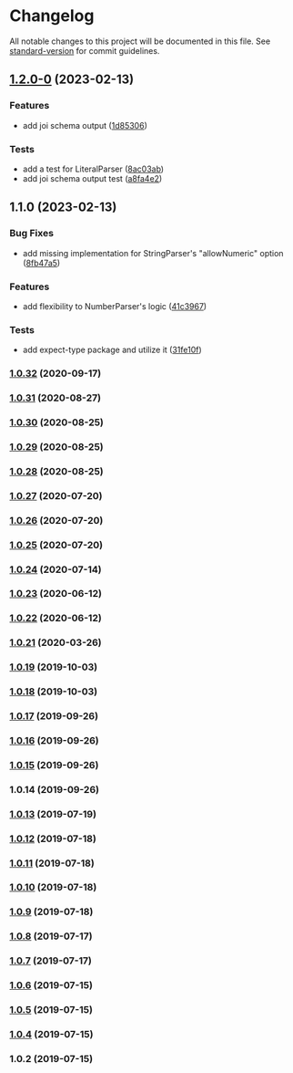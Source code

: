 # Changelog

All notable changes to this project will be documented in this file. See [standard-version](https://github.com/conventional-changelog/standard-version) for commit guidelines.

## [1.2.0-0](https://github.com/semyonf/type-safe-validator/compare/v1.1.0...v1.2.0-0) (2023-02-13)


### Features

* add joi schema output ([1d85306](https://github.com/semyonf/type-safe-validator/commit/1d85306))


### Tests

* add a test for LiteralParser ([8ac03ab](https://github.com/semyonf/type-safe-validator/commit/8ac03ab))
* add joi schema output test ([a8fa4e2](https://github.com/semyonf/type-safe-validator/commit/a8fa4e2))



## 1.1.0 (2023-02-13)


### Bug Fixes

* add missing implementation for StringParser's "allowNumeric" option ([8fb47a5](https://github.com/semyonf/type-safe-validator/commit/8fb47a5))


### Features

* add flexibility to NumberParser's logic ([41c3967](https://github.com/semyonf/type-safe-validator/commit/41c3967))


### Tests

* add expect-type package and utilize it ([31fe10f](https://github.com/semyonf/type-safe-validator/commit/31fe10f))



### [1.0.32](https://github.com/cjdell/type-safe-validator/compare/v1.0.31...v1.0.32) (2020-09-17)



### [1.0.31](https://github.com/cjdell/type-safe-validator/compare/v1.0.30...v1.0.31) (2020-08-27)



### [1.0.30](https://github.com/cjdell/type-safe-validator/compare/v1.0.29...v1.0.30) (2020-08-25)



### [1.0.29](https://github.com/cjdell/type-safe-validator/compare/v1.0.28...v1.0.29) (2020-08-25)



### [1.0.28](https://github.com/cjdell/type-safe-validator/compare/v1.0.27...v1.0.28) (2020-08-25)



### [1.0.27](https://github.com/cjdell/type-safe-validator/compare/v1.0.26...v1.0.27) (2020-07-20)



### [1.0.26](https://github.com/cjdell/type-safe-validator/compare/v1.0.25...v1.0.26) (2020-07-20)



### [1.0.25](https://github.com/cjdell/type-safe-validator/compare/v1.0.24...v1.0.25) (2020-07-20)



### [1.0.24](https://github.com/cjdell/type-safe-validator/compare/v1.0.23...v1.0.24) (2020-07-14)



### [1.0.23](https://github.com/cjdell/type-safe-validator/compare/v1.0.22...v1.0.23) (2020-06-12)



### [1.0.22](https://github.com/cjdell/type-safe-validator/compare/v1.0.21...v1.0.22) (2020-06-12)



### [1.0.21](https://github.com/cjdell/type-safe-validator/compare/v1.0.19...v1.0.21) (2020-03-26)



### [1.0.19](https://github.com/cjdell/type-safe-validator/compare/v1.0.18...v1.0.19) (2019-10-03)



### [1.0.18](https://github.com/cjdell/type-safe-validator/compare/v1.0.17...v1.0.18) (2019-10-03)



### [1.0.17](https://github.com/cjdell/type-safe-validator/compare/v1.0.16...v1.0.17) (2019-09-26)



### [1.0.16](https://github.com/cjdell/type-safe-validator/compare/v1.0.15...v1.0.16) (2019-09-26)



### [1.0.15](https://github.com/cjdell/type-safe-validator/compare/v1.0.14...v1.0.15) (2019-09-26)



### 1.0.14 (2019-09-26)



### [1.0.13](https://github.com/cjdell/ts-valid/compare/v1.0.12...v1.0.13) (2019-07-19)



### [1.0.12](https://github.com/cjdell/ts-valid/compare/v1.0.11...v1.0.12) (2019-07-18)



### [1.0.11](https://github.com/cjdell/ts-valid/compare/v1.0.10...v1.0.11) (2019-07-18)



### [1.0.10](https://github.com/cjdell/ts-valid/compare/v1.0.9...v1.0.10) (2019-07-18)



### [1.0.9](https://github.com/cjdell/ts-valid/compare/v1.0.8...v1.0.9) (2019-07-18)



### [1.0.8](https://github.com/cjdell/ts-valid/compare/v1.0.7...v1.0.8) (2019-07-17)



### [1.0.7](https://github.com/cjdell/ts-valid/compare/v1.0.6...v1.0.7) (2019-07-17)



### [1.0.6](https://github.com/cjdell/ts-valid/compare/v1.0.5...v1.0.6) (2019-07-15)



### [1.0.5](https://github.com/cjdell/ts-valid/compare/v1.0.4...v1.0.5) (2019-07-15)



### [1.0.4](https://github.com/cjdell/ts-valid/compare/v1.0.2...v1.0.4) (2019-07-15)



### 1.0.2 (2019-07-15)
